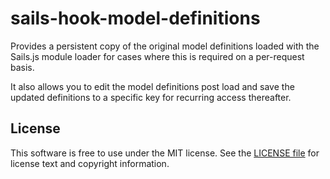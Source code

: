 # sails-hook-model-definitions

Provides a persistent copy of the original model definitions loaded with the Sails.js module loader for
cases where this is required on a per-request basis.

It also allows you to edit the model definitions post load and save the updated definitions to a specific
key for recurring access thereafter.

## License

This software is free to use under the MIT license.
See the [LICENSE file][] for license text and copyright information.

[LICENSE file]: https://github.com/marnusw/fluxible-plugin-waterline-models/blob/master/LICENSE.md
